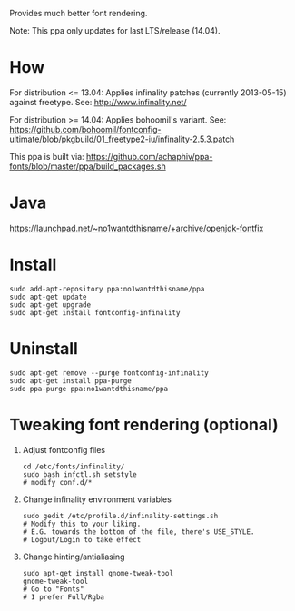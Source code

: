 Provides much better font rendering.

Note: This ppa only updates for last LTS/release (14.04).

# How
For distribution <= 13.04:
  Applies infinality patches (currently 2013-05-15) against freetype.
  See: http://www.infinality.net/

For distribution >= 14.04:
  Applies bohoomil's variant.
  See: https://github.com/bohoomil/fontconfig-ultimate/blob/pkgbuild/01_freetype2-iu/infinality-2.5.3.patch

This ppa is built via:
https://github.com/achaphiv/ppa-fonts/blob/master/ppa/build_packages.sh

# Java
https://launchpad.net/~no1wantdthisname/+archive/openjdk-fontfix

# Install
```
sudo add-apt-repository ppa:no1wantdthisname/ppa
sudo apt-get update
sudo apt-get upgrade
sudo apt-get install fontconfig-infinality
```

# Uninstall
```
sudo apt-get remove --purge fontconfig-infinality
sudo apt-get install ppa-purge
sudo ppa-purge ppa:no1wantdthisname/ppa
```

# Tweaking font rendering (optional)
1. Adjust fontconfig files
   ```
   cd /etc/fonts/infinality/
   sudo bash infctl.sh setstyle
   # modify conf.d/*
   ```

2. Change infinality environment variables
   ```
   sudo gedit /etc/profile.d/infinality-settings.sh
   # Modify this to your liking.
   # E.G. towards the bottom of the file, there's USE_STYLE.
   # Logout/Login to take effect
   ```

3. Change hinting/antialiasing
   ```
   sudo apt-get install gnome-tweak-tool
   gnome-tweak-tool
   # Go to "Fonts"
   # I prefer Full/Rgba
   ```
